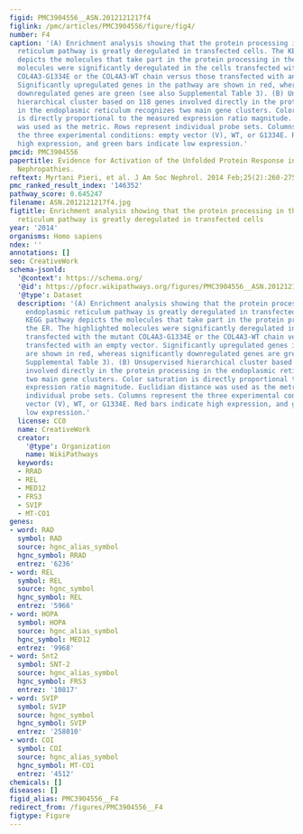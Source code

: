 ```yaml
---
figid: PMC3904556__ASN.2012121217f4
figlink: /pmc/articles/PMC3904556/figure/fig4/
number: F4
caption: '(A) Enrichment analysis showing that the protein processing in the endoplasmic
  reticulum pathway is greatly deregulated in transfected cells. The KEGG pathway
  depicts the molecules that take part in the protein processing in the ER. The highlighted
  molecules were significantly deregulated in the cells transfected with the mutant
  COL4A3-G1334E or the COL4A3-WT chain versus those transfected with an empty vector.
  Significantly upregulated genes in the pathway are shown in red, whereas significantly
  downregulated genes are green (see also Supplemental Table 3). (B) Unsupervised
  hierarchical cluster based on 118 genes involved directly in the protein processing
  in the endoplasmic reticulum recognizes two main gene clusters. Color saturation
  is directly proportional to the measured expression ratio magnitude. Euclidian distance
  was used as the metric. Rows represent individual probe sets. Columns represent
  the three experimental conditions: empty vector (V), WT, or G1334E. Red bars indicate
  high expression, and green bars indicate low expression.'
pmcid: PMC3904556
papertitle: Evidence for Activation of the Unfolded Protein Response in Collagen IV
  Nephropathies.
reftext: Myrtani Pieri, et al. J Am Soc Nephrol. 2014 Feb;25(2):260-275.
pmc_ranked_result_index: '146352'
pathway_score: 0.645247
filename: ASN.2012121217f4.jpg
figtitle: Enrichment analysis showing that the protein processing in the endoplasmic
  reticulum pathway is greatly deregulated in transfected cells
year: '2014'
organisms: Homo sapiens
ndex: ''
annotations: []
seo: CreativeWork
schema-jsonld:
  '@context': https://schema.org/
  '@id': https://pfocr.wikipathways.org/figures/PMC3904556__ASN.2012121217f4.html
  '@type': Dataset
  description: '(A) Enrichment analysis showing that the protein processing in the
    endoplasmic reticulum pathway is greatly deregulated in transfected cells. The
    KEGG pathway depicts the molecules that take part in the protein processing in
    the ER. The highlighted molecules were significantly deregulated in the cells
    transfected with the mutant COL4A3-G1334E or the COL4A3-WT chain versus those
    transfected with an empty vector. Significantly upregulated genes in the pathway
    are shown in red, whereas significantly downregulated genes are green (see also
    Supplemental Table 3). (B) Unsupervised hierarchical cluster based on 118 genes
    involved directly in the protein processing in the endoplasmic reticulum recognizes
    two main gene clusters. Color saturation is directly proportional to the measured
    expression ratio magnitude. Euclidian distance was used as the metric. Rows represent
    individual probe sets. Columns represent the three experimental conditions: empty
    vector (V), WT, or G1334E. Red bars indicate high expression, and green bars indicate
    low expression.'
  license: CC0
  name: CreativeWork
  creator:
    '@type': Organization
    name: WikiPathways
  keywords:
  - RRAD
  - REL
  - MED12
  - FRS3
  - SVIP
  - MT-CO1
genes:
- word: RAD
  symbol: RAD
  source: hgnc_alias_symbol
  hgnc_symbol: RRAD
  entrez: '6236'
- word: REL
  symbol: REL
  source: hgnc_symbol
  hgnc_symbol: REL
  entrez: '5966'
- word: HOPA
  symbol: HOPA
  source: hgnc_alias_symbol
  hgnc_symbol: MED12
  entrez: '9968'
- word: Snt2
  symbol: SNT-2
  source: hgnc_alias_symbol
  hgnc_symbol: FRS3
  entrez: '10817'
- word: SVIP
  symbol: SVIP
  source: hgnc_symbol
  hgnc_symbol: SVIP
  entrez: '258010'
- word: COI
  symbol: COI
  source: hgnc_alias_symbol
  hgnc_symbol: MT-CO1
  entrez: '4512'
chemicals: []
diseases: []
figid_alias: PMC3904556__F4
redirect_from: /figures/PMC3904556__F4
figtype: Figure
---
```

